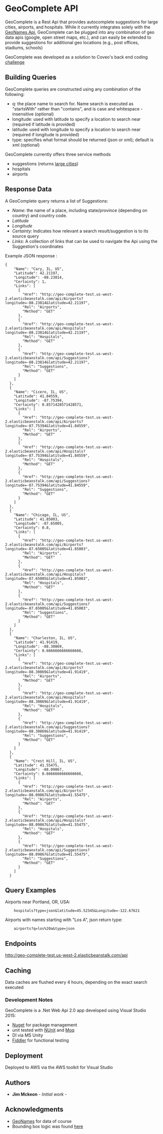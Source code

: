 # GeoComplete API

GeoComplete is a Rest Api that provides autocomplete suggestions for large cities, airports, and hospitals.  While it currently integrates solely with the [GeoNames Api](http://www.geonames.org/), GeoComplete can be plugged into any combination of geo data apis (google, open street maps, etc.), and can easily be extended to provide suggestions for additional geo locations (e.g., post offices, stadiums, schools)

GeoComplete was developed as a solution to Coveo's back end coding [challenge](https://github.com/coveo/backend-coding-challenge)

## Building Queries

GeoComplete queries are constructed using any combination of the following:

- q: the place name to search for.  Name search is executed as "startsWith" rather than "contains", and is case and whitespace - insensitive (optional)
- longitude: used with latitude to specify a location to search near (required if latitude is provided) 
- latitude: used with longitude to specify a location to search near (required if longitude is provided)
- type: specifies what format should be returned (json or xml); default is xml (optional)

GeoComplete currently offers three service methods
- suggestions (returns [large cities](https://en.wikipedia.org/wiki/Settlement_hierarchy))
- hospitals
- airports

## Response Data

A GeoComplete query returns a list of Suggestions:

- *Name*:  the name of a place, including state/province (depending on country) and country code. 
- *Latitude*
- *Longitude*
- *Certainty*:  Indicates how relevant a search result/suggestion is to its source query
- *Links*: A collection of links that can be used to navigate the Api using the Suggestion's coordinates

Example JSON response :

```
{
    "Name": "Cary, IL, US",
    "Latitude": 42.21197,
    "Longitude": -88.23814,
    "Certainty": 1,
    "Links": [
      {
        "Href": "http://geo-complete-test.us-west-2.elasticbeanstalk.com/api/Airports?longitude=-88.23814&latitude=42.21197",
        "Rel": "Airports",
        "Method": "GET"
      },
      {
        "Href": "http://geo-complete-test.us-west-2.elasticbeanstalk.com/api/Hospitals?longitude=-88.23814&latitude=42.21197",
        "Rel": "Hospitals",
        "Method": "GET"
      },
      {
        "Href": "http://geo-complete-test.us-west-2.elasticbeanstalk.com/api/Suggestions?longitude=-88.23814&latitude=42.21197",
        "Rel": "Suggestions",
        "Method": "GET"
      }
    ]
  },
  {
    "Name": "Cicero, IL, US",
    "Latitude": 41.84559,
    "Longitude": -87.75394,
    "Certainty": 0.8571428571428571,
    "Links": [
      {
        "Href": "http://geo-complete-test.us-west-2.elasticbeanstalk.com/api/Airports?longitude=-87.75394&latitude=41.84559",
        "Rel": "Airports",
        "Method": "GET"
      },
      {
        "Href": "http://geo-complete-test.us-west-2.elasticbeanstalk.com/api/Hospitals?longitude=-87.75394&latitude=41.84559",
        "Rel": "Hospitals",
        "Method": "GET"
      },
      {
        "Href": "http://geo-complete-test.us-west-2.elasticbeanstalk.com/api/Suggestions?longitude=-87.75394&latitude=41.84559",
        "Rel": "Suggestions",
        "Method": "GET"
      }
    ]
  },
  {
    "Name": "Chicago, IL, US",
    "Latitude": 41.85003,
    "Longitude": -87.65005,
    "Certainty": 0.8,
    "Links": [
      {
        "Href": "http://geo-complete-test.us-west-2.elasticbeanstalk.com/api/Airports?longitude=-87.65005&latitude=41.85003",
        "Rel": "Airports",
        "Method": "GET"
      },
      {
        "Href": "http://geo-complete-test.us-west-2.elasticbeanstalk.com/api/Hospitals?longitude=-87.65005&latitude=41.85003",
        "Rel": "Hospitals",
        "Method": "GET"
      },
      {
        "Href": "http://geo-complete-test.us-west-2.elasticbeanstalk.com/api/Suggestions?longitude=-87.65005&latitude=41.85003",
        "Rel": "Suggestions",
        "Method": "GET"
      }
    ]
  },
  {
    "Name": "Charleston, IL, US",
    "Latitude": 41.91419,
    "Longitude": -88.30869,
    "Certainty": 0.6666666666666666,
    "Links": [
      {
        "Href": "http://geo-complete-test.us-west-2.elasticbeanstalk.com/api/Airports?longitude=-88.30869&latitude=41.91419",
        "Rel": "Airports",
        "Method": "GET"
      },
      {
        "Href": "http://geo-complete-test.us-west-2.elasticbeanstalk.com/api/Hospitals?longitude=-88.30869&latitude=41.91419",
        "Rel": "Hospitals",
        "Method": "GET"
      },
      {
        "Href": "http://geo-complete-test.us-west-2.elasticbeanstalk.com/api/Suggestions?longitude=-88.30869&latitude=41.91419",
        "Rel": "Suggestions",
        "Method": "GET"
      }
    ]
  },
  {
    "Name": "Crest Hill, IL, US",
    "Latitude": 41.55475,
    "Longitude": -88.09867,
    "Certainty": 0.6666666666666666,
    "Links": [
      {
        "Href": "http://geo-complete-test.us-west-2.elasticbeanstalk.com/api/Airports?longitude=-88.09867&latitude=41.55475",
        "Rel": "Airports",
        "Method": "GET"
      },
      {
        "Href": "http://geo-complete-test.us-west-2.elasticbeanstalk.com/api/Hospitals?longitude=-88.09867&latitude=41.55475",
        "Rel": "Hospitals",
        "Method": "GET"
      },
      {
        "Href": "http://geo-complete-test.us-west-2.elasticbeanstalk.com/api/Suggestions?longitude=-88.09867&latitude=41.55475",
        "Rel": "Suggestions",
        "Method": "GET"
      }
    ]
  }
```
  
##  Query Examples

Airports near Portland, OR, USA: 
```
    hospitals?type=json&latitude=45.52345&Longitude=-122.67621
``` 
Airports with names starting with "Los A", json return type:
```
    airports?q=los%20a&type=json
```

## Endpoints
http://geo-complete-test.us-west-2.elasticbeanstalk.com/api

## Caching
Data caches are flushed every 4 hours, depending on the exact search executed


### Development Notes

GeoComplete is a .Net Web Api 2.0 app developed using Visual Studio 2015:
- [Nuget](http://nuget.org/) for package management
- unit tested with [NUnit](http://nunit.org/) and [Moq](https://github.com/moq/moq)
- DI via MS Unity
- [Fiddler](http://www.telerik.com/fiddler) for functional testing

## Deployment
Deployed to AWS via the AWS toolkit for Visual Studio


## Authors

* **Jim Mckeon** - *Initial work* -


## Acknowledgments
* [GeoNames](http://www.geonames.org/) for data of course
* Bounding box logic was found [here](https://stackoverflow.com/a/14315990/1342632)
